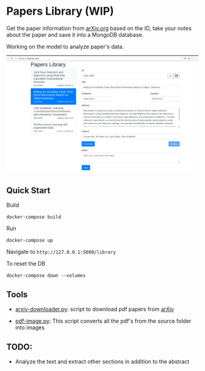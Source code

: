 # Papers Library (WIP) #

Get the paper information from [arXiv.org](https://arxiv.org/) based on the ID, take your notes about the paper and save it into a MongoDB database.

Working on the model to analyze paper's data.

![Screenshot](papers_library.webp "Papers Library screenshot")

## Quick Start ##

Build
```
docker-compose build
```

Run
```
docker-compose up
```

Navigate to `http://127.0.0.1:5000/library`

To reset the DB
```
docker-compose down --volumes
```

## Tools ##
* [arxiv-downloader.py](https://github.com/davamix/Scripts/blob/master/arxiv-downloader.py): script to download pdf papers from [arXiv](https://export.arxiv.org)

* [pdf-image.py](https://github.com/davamix/Scripts/blob/master/pdf-image.py): This script converts all the pdf's from the source folder into images

## TODO: ##

* Analyze the text and extract other sections in addition to the abstract
